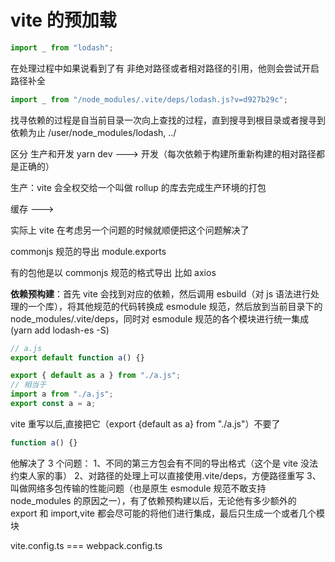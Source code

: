 # vite 的预加载

```js
import _ from "lodash";
```

在处理过程中如果说看到了有 非绝对路径或者相对路径的引用，他则会尝试开启路径补全

```js
import _ from "/node_modules/.vite/deps/lodash.js?v=d927b29c";
```

找寻依赖的过程是自当前目录一次向上查找的过程，直到搜寻到根目录或者搜寻到依赖为止 /user/node_modules/lodash, ../

区分 生产和开发
yarn dev ---> 开发（每次依赖于构建所重新构建的相对路径都是正确的）

生产：vite 会全权交给一个叫做 rollup 的库去完成生产环境的打包

缓存 --->

实际上 vite 在考虑另一个问题的时候就顺便把这个问题解决了

commonjs 规范的导出 module.exports

有的包他是以 commonjs 规范的格式导出 比如 axios

**依赖预构建**：首先 vite 会找到对应的依赖，然后调用 esbuild（对 js 语法进行处理的一个库），将其他规范的代码转换成 esmodule 规范，然后放到当前目录下的 node_modules/.vite/deps，同时对 esmodule 规范的各个模块进行统一集成(yarn add lodash-es -S)

```js
// a.js
export default function a() {}
```

```js
export { default as a } from "./a.js";
// 相当于
import a from "./a.js";
export const a = a;
```

vite 重写以后,直接把它（export {default as a} from "./a.js"）不要了

```js
function a() {}
```

他解决了 3 个问题：
1、不同的第三方包会有不同的导出格式（这个是 vite 没法约束人家的事）
2、对路径的处理上可以直接使用.vite/deps，方便路径重写
3、叫做网络多包传输的性能问题（也是原生 esmodule 规范不敢支持 node_modules 的原因之一），有了依赖预构建以后，无论他有多少额外的 export 和 import,vite 都会尽可能的将他们进行集成，最后只生成一个或者几个模块

vite.config.ts === webpack.config.ts

